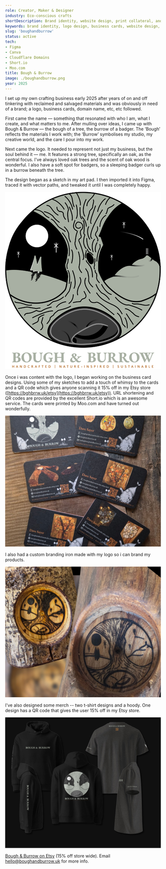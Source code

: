 ```yaml
---
role: Creator, Maker & Designer
industry: Eco-conscious crafts
shortDescription: Brand identity, website design, print collateral, and product photography for a handmade eco-craft business I founded. This project showcases my ability to create a consistent, warm, and sustainable brand experience across digital and physical mediums.
keywords: brand identity, logo design, business cards, website design, product photography, eco-friendly crafts, handmade products, Figma, Canva, Short.io, Moo.com
slug: 'boughandburrow'
status: active
tech:
- Figma
- Canva
- Cloudflare Domains
- Short.io
- Moo.com
title: Bough & Burrow
image: ./boughandburrow.png
year: 2025
---
```


I set up my own crafting business early 2025 after years of on and off tinkering with reclaimed and salvaged materials and was obviously in need of a brand; a logo, business cards, domain name, etc, etc followed.

First came the name — something that resonated with who I am, what I create, and what matters to me. After mulling over ideas, I came up with Bough & Burrow — the bough of a tree, the burrow of a badger. The ‘Bough’ reflects the materials I work with; the ‘Burrow’ symbolises my studio, my creative world, and the care I pour into my work.

Next came the logo. It needed to represent not just my business, but the soul behind it — me. It features a strong tree, specifically an oak, as the central focus. I've always loved oak trees and the scent of oak wood is wonderful. I also have a soft spot for badgers, so a sleeping badger curls up in a burrow beneath the tree.

The design began as a sketch in my art pad. I then imported it into Figma, traced it with vector paths, and tweaked it until I was completely happy.

![Bough and Burrow Logo](./bghbrrwlogo.png)

Once i was content with the logo, I began working on the business card designs. Using some of my sketches to add a touch of whimsy to the cards and a QR code which gives anyone scanning it 15% off in my Etsy store ([https://bghbrrw.uk/etsy](https://bghbrrw.uk/etsy)). URL shortening and QR codes are provided by the excellent Short.io which is an awesome service. The cards were printed by Moo.com and have turned out wonderfully.

![Business Cards](./bghbrrwbizcards.jpg)

I also had a custom branding iron made with my logo so i can brand my products.

![Branded!](./bghbrrw-branded.jpg)

I've also designed some merch -- two t-shirt designs and a hoody. One design has a QR code that gives the user 15% off in my Etsy store.

![Merchandise](./bghbrrw-merch.jpg)

[Bough & Burrow on Etsy](https://bghbrrw.uk/etsy) (15% off store wide). Email <a href="mailto:hello@boughandburrow.uk">hello@boughandburrow.uk</a> for more info.
